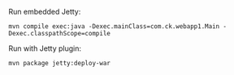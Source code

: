 Run embedded Jetty:

```
mvn compile exec:java -Dexec.mainClass=com.ck.webapp1.Main -Dexec.classpathScope=compile
```

Run with Jetty plugin:
```
mvn package jetty:deploy-war
```
 